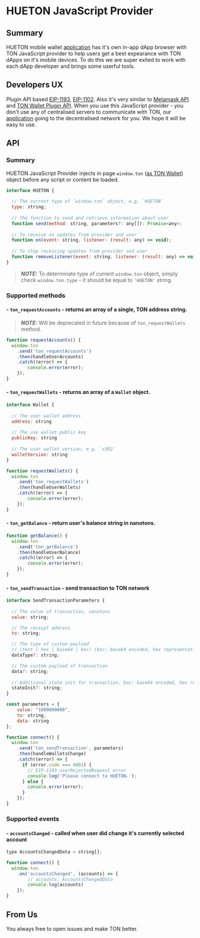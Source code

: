 # HUETON JavaScript Provider

## Summary

HUETON mobile wallet [application](https://apps.apple.com/app/id1629214799) has it's own in-app dApp browser with TON JavaScript provider to help users get a best expearance with TON dApps on it's mobile devices. To do this we are super exited to work with each dApp developer and brings some userful tools.

## Developers UX

Plugin API based [EIP-1193](https://github.com/ethereum/EIPs/blob/master/EIPS/eip-1193.md), [EIP-1102](https://github.com/ethereum/EIPs/blob/master/EIPS/eip-1102.md). Also it's very similar to [Metamask API](https://metamask.github.io/metamask-docs/guide/ethereum-provider.html#new-api) and [TON Wallet Plugin API](https://github.com/toncenter/dapp-example/blob/master/README.md). When you use this JavaScript provider - you don't use any of centralised servers to communicate with TON, our [application](https://apps.apple.com/app/id1629214799) going to the decentralised network for you. We hope it will be easy to use.

## API

### Summary

HUETON JavaScript Provider injects in page `window.ton` ([as TON Wallet](https://github.com/toncenter/dapp-example/blob/master/README.md)) object before any script or content be loaded.

```js
interface HUETON {
  
  // The current type of `window.ton` object, e.g. `HUETON`
  type: string;
  
  // The function to send and retrieve information about user
  function send(method: string, parameters?: any[]): Promise<any>;
  
  // To receive an updates from provider and user
  function on(event: string, listener: (result: any) => void);
  
  // To stop receiving updates from provider and user
  function removeListener(event: string, listener: (result: any) => void);
}
```
> **_NOTE:_** To determinate type of current `window.ton` object, simply check `window.ton.type` - it should be equal to `'HUETON'` string.

### Supported methods

#### - `ton_requestAccounts` - returns an array of a single, TON address string.

> **_NOTE:_** Will be deprecated in future because of `ton_requestWallets` method.

```js
function requestAccounts() {
  window.ton
    .send('ton_requestAccounts')
    .then(handleUserAccounts)
    .catch((error) => {
        console.error(error);
    });
}
```

#### - `ton_requestWallets` - returns an array of a `Wallet` object.

```js
interface Wallet {
  
  // The user wallet address
  address: string
  
  // The use wallet public key
  publicKey: string
  
  // The user wallet version, e.g. `v3R2`
  walletVersion: string
}

function requestWallets() {
  window.ton
    .send('ton_requestWallets')
    .then(handleUserWallets)
    .catch((error) => {
        console.error(error);
    });
}
```

#### - `ton_getBalance` - return user's balance string in nanotons.

```js
function getBalance() {
  window.ton
    .send('ton_getBalance')
    .then(handleUserBalance)
    .catch((error) => {
        console.error(error);
    });
}
```

#### - `ton_sendTransaction` - send transaction to TON network
```js
interface SendTransactionParameters {
  
  // The value of transaction, nanotons
  value: string;

  // The receipt address
  to: string;

  // The type of custom payload
  // (text | hex | base64 | boc) (boc: base64 encoded, hex representation of BOC)
  dataType?: string;

  // The custom payload of transaction
  data?: string;
  
  // Additional state init for transaction, boc: base64 encoded, hex representation of BOC
  stateInit?: string;
}

const parameters = {
    value: "1000000000", 
    to: string, 
    data: string
};

function connect() {
  window.ton
    .send('ton_sendTransaction', parameters)
    .then(handleWalletsChange)
    .catch((error) => {
      if (error.code === 4001) {
        // EIP-1193 userRejectedRequest error
        console.log('Please connect to HUETON.');
      } else {
        console.error(error);
      }
    });
}
```

### Supported events

#### - `accountsChanged` - called when user did change it's currently selected account
```js
type AccountsChangedData = string[];

function connect() {
  window.ton
    .on('accountsChanged', (accounts) => {
        // accounts: AccountsChangedData
        console.log(accounts)
    });
}
```

## From Us

You always free to open issues and make TON better.